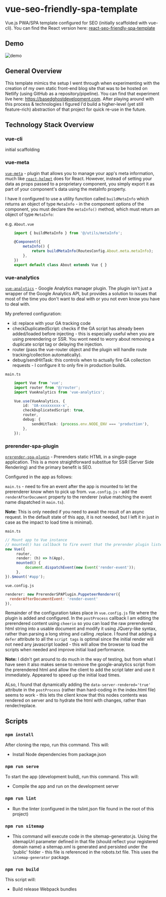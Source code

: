 # vue-seo-friendly-spa-template
Vue.js PWA/SPA template configured for SEO (initially scaffolded with vue-cli). You can find the React version here: [react-seo-friendly-spa-template](https://github.com/based-ghost/react-seo-friendly-spa-template)

## Demo

![demo](./demo/vue-seo-friendly-demo-2.gif)

## General Overview
This template mimics the setup I went through when experimenting with the creation of my own static front-end blog site that was to be hosted on Netlify (using GitHub as a repository/pipeline). You can find that experiment live here: https://basedghostdevelopment.com. After playing around with this process & technologies I figured I'd build a higher-level (yet still feature-rich) abstraction of that project for quick re-use in the future.

## Technology Stack Overview

### vue-cli

initial scaffolding

### vue-meta

[`vue-meta`](https://github.com/nuxt/vue-meta) - plugin that allows you to manage your app's meta information, much like [`react-helmet`](https://github.com/nfl/react-helmet) does for React. However, instead of setting your data as props passed to a proprietary component, you simply export it as part of your component's data using the metaInfo property.
  
I have it configured to use a utility function called `buildMetaInfo` which returns an object of type `MetaInfo` - in the component options of the component, you must declare the `metaInfo()` method, which must return an object of type `MetaInfo`:

e.g. `About.vue`
```typescript
    import { buildMetaInfo } from '@/utils/metaInfo';

    @Component({
        metaInfo() {
            return buildMetaInfo(RoutesConfig.About.meta.metaInfo);
        },
    })
    export default class About extends Vue { }
```

### vue-analytics

[`vue-analytics`](https://github.com/MatteoGabriele/vue-analytics) - Google Analytics manager plugin. The plugin isn't just a wrapper of the Google Analytics API, but provides a solution to issues that most of the time you don't want to deal with or you not even know you have to deal with.

My preferred configuration:
- id: replace with your GA tracking code
- checkDuplicatedScript: checks if the GA script has already been added/loaded before injecting - this is especially useful when you are using prerendering or SSR. You wont need to worry about removing a duplicate script tag or delaying the injection.
- router (pass the vue-router object and the plugin will handle route tracking/collection automatically).
- debug/sendHitTask: this controls when to actually fire GA collection requests - I configure it to only fire in production builds.

`main.ts`
```typescript
    import Vue from 'vue';
    import router from '@/router';
    import VueAnalytics from 'vue-analytics';

    Vue.use(VueAnalytics, {
        id: 'UA-xxxxxxxxx-x',
        checkDuplicatedScript: true,
        router,
        debug: {
            sendHitTask: (process.env.NODE_ENV === 'production'),
        },
    });
```

### prerender-spa-plugin

[`prerender-spa-plugin`](https://github.com/chrisvfritz/prerender-spa-plugin) - Prerenders static HTML in a single-page application. This is a more straightforward substitue for SSR (Server Side Rendering) and the primary benefit is SEO.

Configured in the app as follows:

`main.ts` - need to fire an event after the app is mounted to let the prerenderer know when to pick up from. 
`vue.config.js` - add the `renderAfterDocument` property to the renderer (value matching the event name dispatched in `main.ts`).

<strong>Note:</strong> This is only needed if you need to await the result of an async request. In the default state of this app, it is not needed, but I left it in just in case as the impact to load time is minimal).

`main.ts`
```typescript
// Mount app to Vue instance
// mounted() has callback to fire event that the prerender plugin listens for in order to take its snapshot
new Vue({
     router,
     render: (h) => h(App),
     mounted() {
         document.dispatchEvent(new Event('render-event'));
     },
}).$mount('#app');
```

`vue.config.js`
```javascript
renderer: new PrerenderSPAPlugin.PuppeteerRenderer({
  renderAfterDocumentEvent: 'render-event'
}),
```

Remainder of the configuration takes place in `vue.config.js` file where the plugin is added and configured. In the `postProcess` callback I am editing the prerendered content using `cheerio` so you can load the raw prerendered html string into a usable document and modify it using JQuery-like syntax, rather than parsing a long string and calling .replace. I found that adding a `defer` attribute to all the `script tags` is optimal since the initial render will not need any javascript loaded - this will allow the browser to load the scripts when needed and improve initial load performance.

<strong>Note:</strong> I didn't get around to do much in the way of testing, but from what I have seen it also makes sense to remove the google-analytics script from the prerendered html and allow the client to add the script later and use it immediately. Appeared to speed up the initial load times.

 ALso, I found that dynamically adding the `data-server-rendered='true'` attribute in the `postProcess` (rather than hard-coding in the index.html file) seems to work - this lets the client know that this nodes contents was rendered on server and to hydrate the html with changes, rather than render/replace.

## Scripts

### `npm install`

After cloning the repo, run this command.  This will:

- Install Node dependencies from package.json

### `npm run serve`

To start the app (development build), run this command.  This will:

- Compile the app and run on the development server

### `npm run lint`

- Run the linter (configured in the tslint.json file found in the root of this project)

### `npm run sitemap`

- This command will execute code in the sitemap-generator.js. Using the sitemapUrl parameter defined in that file (should reflect your registered domain name) a sitemap.xml is generated and persisted under the 'public' folder - this file is referenced in the robots.txt file. This uses the `sitemap-generator` package.

### `npm run build`

This script will:
 - Build release Webpack bundles
